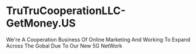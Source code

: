 # TruTruCooperationLLC-GetMoney.US
We're A Cooperation Business Of Online Marketing And Working To Expand Across The Gobal Due To Our New 5G NetWork 

